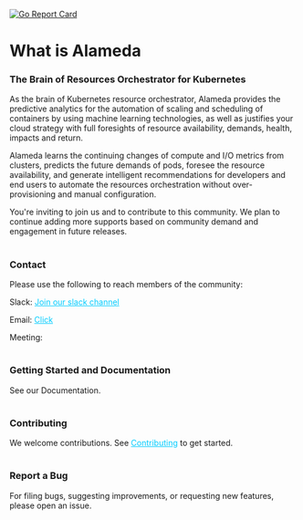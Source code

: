[![Go Report Card](https://goreportcard.com/badge/github.com/containers-ai/Alameda)](https://goreportcard.com/report/github.com/containers-ai/Alameda)

# What is Alameda

<h3><strong>The Brain of Resources Orchestrator for Kubernetes</strong></h3>

As the brain of Kubernetes resource orchestrator, Alameda provides the predictive analytics for the automation of scaling and scheduling of containers by using machine learning technologies, as well as justifies your cloud strategy with full foresights of resource availability, demands, health, impacts and return. 

Alameda learns the continuing changes of compute and I/O metrics from clusters, predicts the future demands of pods, foresee the resource availability, and generate intelligent recommendations for developers and end users to automate the resources orchestration without over-provisioning and manual configuration.

You're inviting to join us and to contribute to this community. We plan to continue adding more supports based on community demand and engagement in future releases.

#

<h3><strong>Contact</strong></h3>
 
Please use the following to reach members of the community:

Slack: <span style="color: #00ccff;"><a style="color: #00ccff;" href="https://join.slack.com/t/alameda-ai/signup" target="_blank" rel="noopener">Join our slack channel</a></span>

Email: <span style="color: #00ccff;"><a style="color: #00ccff;" href="mailto:alameda@prophetstor.com" target="_blank" rel="noopener">Click</a></span>

Meeting: 

#

<h3><strong>Getting Started and Documentation</strong></h3>
See our Documentation.

#

<h3><strong>Contributing</strong></h3>
We welcome contributions. See <span style="color: #00ccff;"><a style="color: #00ccff;" href="https://github.com/containers-ai/Alameda/commit/20b071b4b6632619897b126ace6c26c26460e598" target="_blank" rel="noopener">Contributing</a></span> to get started.

#

<h3><strong>Report a Bug</strong></h3>
For filing bugs, suggesting improvements, or requesting new features, please open an issue.

#
